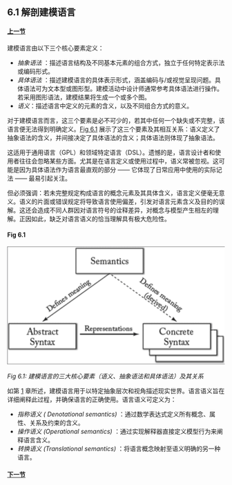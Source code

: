 ## 6.1 解剖建模语言

#### [上一节](0.md)

建模语言由以下三个核心要素定义：
- *抽象语法* ：描述语言结构及不同基本元素的组合方式，独立于任何特定表示法或编码形式。
- *具体语法* ：描述建模语言的具体表示形式，涵盖编码与/或视觉呈现问题。具体语法可为文本型或图形型。建模活动中设计师通常参考具体语法进行操作。若采用图形语法，建模结果将生成一个或多个图。
- *语义*：描述语言中定义的元素的含义，以及不同组合方式的意义。

对于建模语言而言，这三个要素是必不可少的，若其中任何一个缺失或不完整，该语言便无法得到明确定义。[Fig 6.1](#fig-61) 展示了这三个要素及其相互关系：语义定义了抽象语法的含义，并间接决定了具体语法的含义；具体语法则体现了抽象语法。

这适用于通用语言（GPL）和领域特定语言（DSL）。遗憾的是，语言设计者和使用者往往会忽略某些方面。尤其是在语言定义或使用过程中，语义常被忽视。这可能是因为具体语法作为语言最直观的部分 —— 它体现了日常应用中使用的实际记法 —— 最易引起关注。

但必须强调：若未完整规定构成语言的概念元素及其具体含义，语言定义便毫无意义。语义的片面或错误规定将导致语言使用偏差，引发对语言元素含义及目的的误解。这还会造成不同人群因对语言符号的诠释差异，对概念与模型产生相左的理解。正因如此，缺乏对语言语义的恰当理解具有极大危险性。

#### Fig 6.1
![Fig 6.1](../img/fig6.1.png)

*Fig 6.1: 建模语言的三大核心要素（语义、抽象语法和具体语法）及其关系*

如第 [1](../ch1/0.md) 章所述，建模语言用于以特定抽象层次和视角描述现实世界。语言语义旨在详细阐释此过程，并确保语言的正确使用。语言语义可定义为：

- *指称语义 ( Denotational semantics)* ：通过数学表达式定义所有概念、属性、关系及约束的含义。
- *操作语义 (Operational semantics)* ：通过实现解释器直接定义模型行为来阐释语言含义。
- *转换语义 (Translational semantics)* ：将语言概念映射至语义明确的另一种语言。

#### [下一节](2.md)

